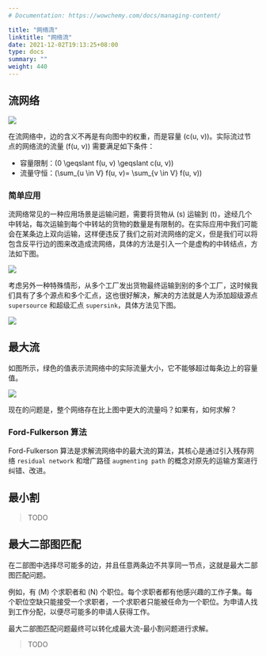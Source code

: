 ```yaml
---
# Documentation: https://wowchemy.com/docs/managing-content/

title: "网络流"
linktitle: "网络流"
date: 2021-12-02T19:13:25+08:00
type: docs
summary: ""
weight: 440
---
```


<!--more-->

## 流网络

<!-- 设 \(G = (V, E)\) 是一个有向图，其中每条边 \((u, v)\) 有一个非负的容量值 \(c(u, v)\)。如果 \(E\) 中包含一条边 \((u，v)\)，那么图中就不存在它的反向边。而且，\(G\) 中有且只有一个入度为零的节点 \(s\) 和出度为零的节点 \(t\)，它们分别被称为源点和汇点。称这样的有向图 \(G\) 为**流网络**。 -->

![](/learn/algorithm/graph-theory/maxflow-mincut-1.png)

在流网络中，边的含义不再是有向图中的权重，而是容量 \(c(u, v)\)。实际流过节点的网络流的流量 \(f(u, v)\) 需要满足如下条件：

- 容量限制：\(0 \geqslant f(u, v) \geqslant c(u, v)\)
- 流量守恒：\(\sum_{u \in V} f(u, v)= \sum_{v \in V} f(u, v)\)

### 简单应用

流网络常见的一种应用场景是运输问题，需要将货物从 \(s\) 运输到 \(t\)，途经几个中转站，每次运输到每个中转站的货物的数量是有限制的。在实际应用中我们可能会在某条边上双向运输，这样便违反了我们之前对流网络的定义，但是我们可以将包含反平行边的图来改造成流网络，具体的方法是引入一个是虚构的中转结点，方法如下图。

![](/learn/algorithm/graph-theory/maxflow-mincut-2.png)

考虑另外一种特殊情形，从多个工厂发出货物最终运输到别的多个工厂，这时候我们具有了多个源点和多个汇点，这也很好解决，解决的方法就是人为添加超级源点 `supersource` 和超级汇点 `supersink`，具体方法见下图。

![](/learn/algorithm/graph-theory/maxflow-mincut-3.png)

## 最大流

如图所示，绿色的值表示流网络中的实际流量大小，它不能够超过每条边上的容量值。

![](/learn/algorithm/graph-theory/maxflow-mincut-4.png)

现在的问题是，整个网络存在比上图中更大的流量吗？如果有，如何求解？

### Ford-Fulkerson 算法

Ford-Fulkerson 算法是求解流网络中的最大流的算法，其核心是通过引入残存网络 `residual network` 和增广路径 `augmenting path` 的概念对原先的运输方案进行纠错、改进。

## 最小割

> TODO

## 最大二部图匹配

在二部图中选择尽可能多的边，并且任意两条边不共享同一节点，这就是最大二部图匹配问题。

例如，有 \(M\) 个求职者和 \(N\) 个职位。每个求职者都有他感兴趣的工作子集。每个职位空缺只能接受一个求职者，一个求职者只能被任命为一个职位。为申请人找到工作分配，以便尽可能多的申请人获得工作。

最大二部图匹配问题最终可以转化成最大流-最小割问题进行求解。

> TODO